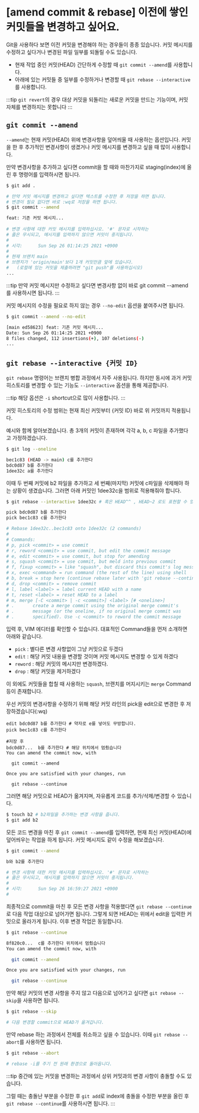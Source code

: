 # [amend commit & rebase] 이전에 쌓인 커밋들을 변경하고 싶어요. 
Git을 사용하다 보면 이전 커밋을 변경해야 하는 경우들이 종종 있습니다. 커밋 메시지를 수정하고 싶다거나 변경된 파일 일부를 되돌릴 수도 있습니다.

- 현재 작업 중인 커밋(HEAD) 간단하게 수정할 때 `git commit --amend`를 사용합니다.
- 아래에 있는 커밋들 중 일부를 수정하거나 변경할 때 `git rebase --interactive`를 사용합니다.

:::tip
`git revert`의 경우 대상 커밋을 되돌리는 새로운 커밋을 만드는 기능이며, 커밋 자체를 변경하지는 못합니다
:::

## `git commit --amend`
`--amend`는 현재 커밋(HEAD) 위에 변경사항을 덮어씌울 때 사용하는 옵션입니다. 커밋을 한 후 추가적인 변경사항이 생겼거나 커밋 메시지를 변경하고 싶을 때 많이 사용합니다.

만약 변경사항을 추가하고 싶다면 commit을 할 때와 마찬가지로 staging(index)에 올린 후 명령어를 입력하시면 됩니다.
 
```bash
$ git add .

# 만약 커밋 메시지를 변경하고 싶다면 텍스트를 수정한 후 저장을 하면 됩니다.
# 변경이 필요 없다면 바로 :wq로 저장을 하면 됩니다. 
$ git commit --amend

feat: 기존 커밋 메시지...
  
# 변경 사항에 대한 커밋 메시지를 입력하십시오. '#' 문자로 시작하는
# 줄은 무시되고, 메시지를 입력하지 않으면 커밋이 중지됩니다.
#
# 시각:      Sun Sep 26 01:14:25 2021 +0900
#
# 현재 브랜치 main
# 브랜치가 'origin/main'보다 1개 커밋만큼 앞에 있습니다.
#   (로컬에 있는 커밋을 제출하려면 "git push"를 사용하십시오)
...

```

:::tip
만약 커밋 메시지만 수정하고 싶다면 변경사항 없이 바로 git commit --amend를 사용하시면 됩니다.
:::

커밋 메시지의 수정을 필요로 하지 않는 경우 `--no-edit` 옵션을 붙여주시면 됩니다.
```bash
$ git commit --amend --no-edit

[main ed58623] feat: 기존 커밋 메시지...
Date: Sun Sep 26 01:14:25 2021 +0900
8 files changed, 112 insertions(+), 107 deletions(-)
...
```

## `git rebase --interactive {커밋 ID}`
`git rebase` 명령어는 브랜치 병합 과정에서 자주 사용됩니다. 하지만 동시에 과거 커밋 히스토리를 변경할 수 있는 기능도 `--interactive` 옵션을 통해 제공합니다.

:::tip
해당 옵션은 `-i` shortcut으로 많이 사용합니다.
:::

커밋 히스토리의 수정 범위는 현재 최신 커밋부터 {커밋 ID} 바로 위 커밋까지 적용됩니다.

예시와 함께 알아보겠습니다. 총 3개의 커밋이 존재하며 각각 a, b, c 파일을 추가했다고 가정하겠습니다.  

```bash
$ git log --oneline

bec1c83 (HEAD -> main) c를 추가한다
bdc0d87 b를 추가한다
1dee32c a를 추가한다

```

이때 두 번째 커밋에 b2 파일을 추가하고 세 번째(마지막) 커밋에 c파일을 삭제해야 하는 상황이 생겼습니다. 그러면 아래 커밋인 1dee32c을 범위로 적용해줘야 합니다.

```bash
$ git rebase --interactive 1dee32c # 혹은 HEAD^^ , HEAD~2 로도 표현할 수 있습니다.

pick bdc0d87 b를 추가한다
pick bec1c83 c를 추가한다

# Rebase 1dee32c..bec1c83 onto 1dee32c (2 commands)
#
# Commands:
# p, pick <commit> = use commit
# r, reword <commit> = use commit, but edit the commit message
# e, edit <commit> = use commit, but stop for amending
# s, squash <commit> = use commit, but meld into previous commit
# f, fixup <commit> = like "squash", but discard this commit's log message
# x, exec <command> = run command (the rest of the line) using shell
# b, break = stop here (continue rebase later with 'git rebase --continue')
# d, drop <commit> = remove commit
# l, label <label> = label current HEAD with a name
# t, reset <label> = reset HEAD to a label
# m, merge [-C <commit> | -c <commit>] <label> [# <oneline>]
# .       create a merge commit using the original merge commit's
# .       message (or the oneline, if no original merge commit was
# .       specified). Use -c <commit> to reword the commit message 
```

입력 후, VIM 에디터를 확인할 수 있습니다. 대표적인 Command들을 먼저 소개하면 아래와 같습니다.

- `pick` : 별다른 변경 사항없이 그냥 커밋으로 두겠다
- `edit` : 해당 커밋 내용을 변경할 것이며 커밋 메시지도 변경할 수 있게 하겠다
- `reword` : 해당 커밋의 메시지만 변경하겠다.
- `drop` : 해당 커밋을 제거하겠다

이 외에도 커밋들을 합칠 때 사용하는 `squash`, 브랜치를 머지시키는 `merge` Command 등이 존재합니다.

우선 커밋의 변경사항을 수정하기 위해 해당 커밋 라인의 pick을 edit으로 변경한 후 저장하겠습니다(:wq)

```shell
edit bdc0d87 b를 추가한다 # 약자로 e를 넣어도 무방합니다. 
pick bec1c83 c를 추가한다

#저장 후 
bdc0d87...  b를 추가한다 # 해당 위치에서 멈췄습니다
You can amend the commit now, with

  git commit --amend

Once you are satisfied with your changes, run

  git rebase --continue
```

그러면 해당 커밋으로 HEAD가 옮겨지며, 자유롭게 코드를 추가/삭제/변경할 수 있습니다.
```bash
$ touch b2 # b2파일을 추가하는 변경 사항을 줍니다.
$ git add b2
```

모든 코드 변경을 마친 후 `git commit --amend`를 입력하면, 현재 최신 커밋(HEAD)에 덮어씌우는 작업을 하게 됩니다. 
커밋 메시지도 같이 수정을 해보겠습니다.

```bash
$ git commit --amend

b와 b2를 추가한다  

# 변경 사항에 대한 커밋 메시지를 입력하십시오. '#' 문자로 시작하는
# 줄은 무시되고, 메시지를 입력하지 않으면 커밋이 중지됩니다.
#
# 시각:      Sun Sep 26 16:59:27 2021 +0900
#
```

최종적으로 commit을 마친 후 모든 변경 사항을 적용했다면 `git rebase --continue`로 다음 작업 대상으로 넘어가면 됩니다.
그렇게 되면 HEAD는 위에서 edit을 입력한 커밋으로 올라가게 됩니다. 이후 변경 작업은 동일합니다.
```bash
$ git rebase --continue

8f820c0...  c를 추가한다 위치에서 멈췄습니다
You can amend the commit now, with

  git commit --amend

Once you are satisfied with your changes, run

  git rebase --continue
```

만약 해당 커밋의 변경 사항을 주지 않고 다음으로 넘어가고 싶다면 `git rebase --skip`을 사용하면 됩니다.
```bash
$ git rebase --skip 

# 다음 변경할 commit으로 HEAD가 옮겨갑니다.
```

만약 rebase 하는 과정에서 전체를 취소하고 싶을 수 있습니다. 이때 `git rebase --abort`를 사용하면 됩니다.

```bash
$ git rebase --abort

# rebase -i를 주기 전 원래 환경으로 돌아옵니다. 
```

:::tip
중간에 있는 커밋을 변경하는 과정에서 상위 커밋과의 변경 사항이 충돌할 수도 있습니다. 

그럴 때는 충돌난 부분을 수정한 후 `git add`로 index에 충돌을 수정한 부분을 올린 후 `git rebase --continue`를 사용하시면 됩니다. 
:::